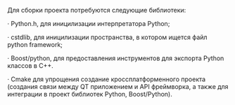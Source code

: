 Для сборки проекта потребуются следующие библиотеки:

· Python.h,
для иницилизации интерпретатора Python;

· cstdlib,
для иницилизации пространства, в котором ищется файл python framework;

· Boost/python,
для предоставления инструментов для экспорта Python классов в C++.

· Cmake
для упрощения создание кроссплатформенного проекта (создания связи между QT приложением и API фреймворка, а также для интеграции в проект библиотек Python, Boost/Python).

